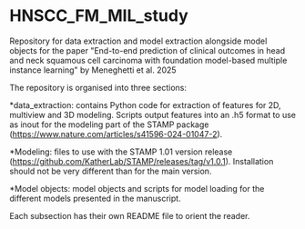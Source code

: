 # HNSCC_FM_MIL_study
Repository for data extraction and model extraction alongside model objects for the paper "End-to-end prediction of clinical outcomes in head and neck squamous cell carcinoma with foundation model-based multiple instance learning" by Meneghetti et al. 2025

The repository is organised into three sections:

*data_extraction: contains Python code for extraction of features for 2D, multiview and 3D modeling. Scripts output features into an .h5 format to use as inout for the modeling part of the STAMP package (https://www.nature.com/articles/s41596-024-01047-2).

*Modeling: files to use with the STAMP 1.01 version release (https://github.com/KatherLab/STAMP/releases/tag/v1.0.1). Installation should not be very different than for the main version.

*Model objects: model objects and scripts for model loading for the different models presented in the manuscript.


Each subsection has their own README file to orient the reader.
